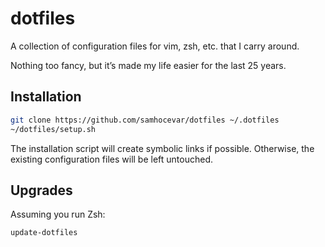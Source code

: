 # dotfiles

A collection of configuration files for vim, zsh, etc. that I carry around.

Nothing too fancy, but it’s made my life easier for the last 25 years.

## Installation

```sh
git clone https://github.com/samhocevar/dotfiles ~/.dotfiles
~/dotfiles/setup.sh
```

The installation script will create symbolic links if possible. Otherwise, the
existing configuration files will be left untouched.

## Upgrades

Assuming you run Zsh:

```sh
update-dotfiles
```
